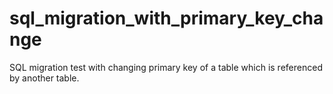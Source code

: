 # sql_migration_with_primary_key_change
SQL migration test with changing primary key of a table which is referenced by another table.
